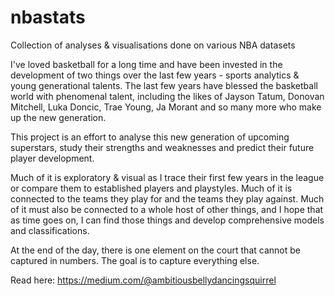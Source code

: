 # nbastats
Collection of analyses &amp; visualisations done on various NBA datasets

I've loved basketball for a long time and have been invested in the development of two things over the last few years - sports analytics & young generational talents. 
The last few years have blessed the basketball world with phenomenal talent, including the likes of Jayson Tatum, Donovan Mitchell, Luka Doncic, Trae Young, Ja Morant and so many more 
who make up the new generation.

This project is an effort to analyse this new generation of upcoming superstars, study their strengths and weaknesses and predict their future player development.

Much of it is exploratory & visual as I trace their first few years in the league or compare them to established players and playstyles. 
Much of it is connected to the teams they play for and the teams they play against. 
Much of it must also be connected to a whole host of other things, and I hope that as time goes on, I can find those things and develop comprehensive models and classifications.

At the end of the day, there is one element on the court that cannot be captured in numbers. The goal is to capture everything else. 

Read here: https://medium.com/@ambitiousbellydancingsquirrel


